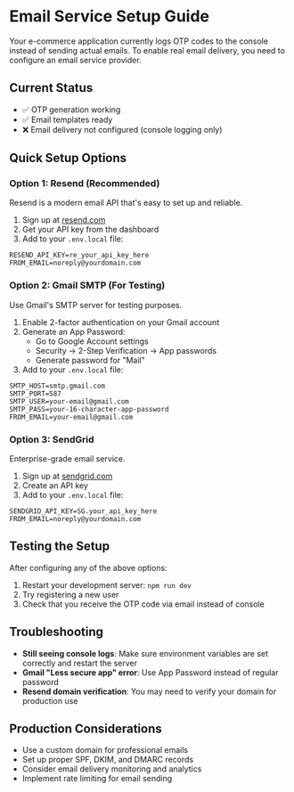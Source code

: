 # Email Service Setup Guide

Your e-commerce application currently logs OTP codes to the console instead of sending actual emails. To enable real email delivery, you need to configure an email service provider.

## Current Status
- ✅ OTP generation working
- ✅ Email templates ready
- ❌ Email delivery not configured (console logging only)

## Quick Setup Options

### Option 1: Resend (Recommended)
Resend is a modern email API that's easy to set up and reliable.

1. Sign up at [resend.com](https://resend.com)
2. Get your API key from the dashboard
3. Add to your `.env.local` file:
```env
RESEND_API_KEY=re_your_api_key_here
FROM_EMAIL=noreply@yourdomain.com
```

### Option 2: Gmail SMTP (For Testing)
Use Gmail's SMTP server for testing purposes.

1. Enable 2-factor authentication on your Gmail account
2. Generate an App Password:
   - Go to Google Account settings
   - Security → 2-Step Verification → App passwords
   - Generate password for "Mail"
3. Add to your `.env.local` file:
```env
SMTP_HOST=smtp.gmail.com
SMTP_PORT=587
SMTP_USER=your-email@gmail.com
SMTP_PASS=your-16-character-app-password
FROM_EMAIL=your-email@gmail.com
```

### Option 3: SendGrid
Enterprise-grade email service.

1. Sign up at [sendgrid.com](https://sendgrid.com)
2. Create an API key
3. Add to your `.env.local` file:
```env
SENDGRID_API_KEY=SG.your_api_key_here
FROM_EMAIL=noreply@yourdomain.com
```

## Testing the Setup

After configuring any of the above options:

1. Restart your development server: `npm run dev`
2. Try registering a new user
3. Check that you receive the OTP code via email instead of console

## Troubleshooting

- **Still seeing console logs**: Make sure environment variables are set correctly and restart the server
- **Gmail "Less secure app" error**: Use App Password instead of regular password
- **Resend domain verification**: You may need to verify your domain for production use

## Production Considerations

- Use a custom domain for professional emails
- Set up proper SPF, DKIM, and DMARC records
- Consider email delivery monitoring and analytics
- Implement rate limiting for email sending
